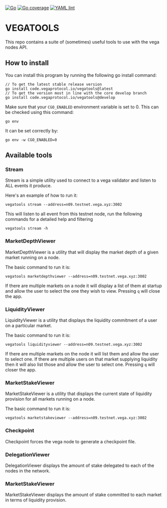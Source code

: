 [![Go](https://github.com/vegaprotocol/vegatools/actions/workflows/go.yml/badge.svg)](https://github.com/vegaprotocol/vegatools/actions/workflows/go.yml)
[![Go coverage](https://github.com/vegaprotocol/vegatools/actions/workflows/go-coverage.yml/badge.svg)](https://github.com/vegaprotocol/vegatools/actions/workflows/go-coverage.yml)
[![YAML lint](https://github.com/vegaprotocol/vegatools/actions/workflows/yml-lint.yml/badge.svg)](https://github.com/vegaprotocol/vegatools/actions/workflows/yml-lint.yml)

VEGATOOLS
=========

This repo contains a suite of (sometimes) useful tools to use with the vega nodes API.

## How to install

You can install this program by running the following go install command:
```console
// To get the latest stable release version
go install code.vegaprotocol.io/vegatools@latest
// To get the version most in line with the core develop branch
go install code.vegaprotocol.io/vegatools@develop
```
Make sure that your `CGO_ENABLED` environment variable is set to 0. This can be checked using this command:
```console
go env
```

It can be set correctly by:
```console
go env -w CGO_ENABLED=0
```


## Available tools

### Stream

Stream is a simple utility used to connect to a vega validator and listen to ALL events it produce.

Here's an example of how to run it:
```console
vegatools stream --address=n09.testnet.vega.xyz:3002
```

This will listen to all event from this testnet node, run the following commands for a detailed help and filtering
```console
vegatools stream -h
```

### MarketDepthViewer

MarketDepthViewer is a utility that will display the market depth of a given market running on a node.

The basic command to run it is:
```console
vegatools marketdepthviewer --address=n09.testnet.vega.xyz:3002
```

If there are multiple markets on a node it will display a list of them at startup and allow the user to select the one they wish to view. Pressing `q` will close the app.

### LiquidityViewer

LiquidityViewer is a utility that displays the liquidity commitment of a user on a particular market.

The basic command to run it is:
```console
vegatools liquidityviewer --address=n09.testnet.vega.xyz:3002
```

If there are multiple markets on the node it will list them and allow the user to select one. If there are multiple users on that market supplying liquidity then it will also list those and allow the user to select one. Pressing `q` will closer the app.

### MarketStakeViewer

MarketStakeViewer is a utility that displays the current state of liquidity provision for all markets running on a node.

The basic command to run it is:
```console
vegatools marketstakeviewer --address=n09.testnet.vega.xyz:3002
```

### Checkpoint

Checkpoint forces the vega node to generate a checkpoint file.

### DelegationViewer

DelegationViewer displays the amount of stake delegated to each of the nodes in the network.

### MarketStakeViewer

MarketStakeViewer displays the amount of stake committed to each market in terms of liquidity provision.

